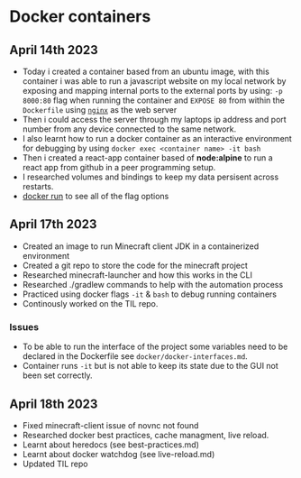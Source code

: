 # Docker containers 

## April 14th 2023 
- Today i created a container based from an ubuntu image, with this container i was able to run a javascript website on my local network by exposing and mapping internal ports to the external ports by using: `-p 8000:80` flag when running the container and `EXPOSE 80` from within the `Dockerfile` using [`nginx`](https://www.nginx.com/) as the web server
- Then i could access the server through my laptops ip address and port number from any device connected to the same network.
- I also learnt how to run a docker container as an interactive environment for debugging by using `docker exec <container name> -it bash` 
- Then i created a react-app container based of **node:alpine** to run a react app from github in a peer programming setup.
- I researched volumes and bindings to keep my data persisent across restarts. 
- [docker run](https://docs.docker.com/engine/reference/commandline/run/#publish) to see all of the flag options 

## April 17th 2023

- Created an image to run Minecraft client JDK in a containerized environment
- Created a git repo to store the code for the minecraft project 
- Researched minecraft-launcher and how this works in the CLI 
- Researched ./gradlew commands to help with the automation process
- Practiced using docker flags `-it` & `bash` to debug running containers
- Continously worked on the TIL repo. 
### Issues 

- To be able to run the interface of the project some variables need to be declared in the Dockerfile see `docker/docker-interfaces.md`. 
- Container runs `-it` but is not able to keep its state due to the GUI not been set correctly.

## April 18th 2023
- Fixed minecraft-client issue of novnc not found
- Researched docker best practices, cache managment, live reload.
- Learnt about heredocs (see best-practices.md) 
- Learnt about docker watchdog (see live-reload.md) 
- Updated TIL repo 